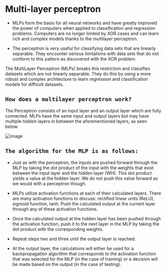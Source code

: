 # Multi-layer perceptron

- MLPs form the basis for all neural networks and have greatly improved the power of computers when applied to classification and regression problems.  Computers are no longer limited by XOR cases and can learn rich and complex models thanks to the multilayer perceptron.


- The perceptron is very useful for classifying data sets that are linearly separable.  They encounter serious limitations with data sets that do not conform to this pattern as discovered with the XOR problem.  


The MultiLayer Perceptron (MLPs) breaks this restriction and classifies datasets which are not linearly separable.  They do this by using a more robust and complex architecture to learn regression and classification models for difficult datasets.

## `How does a multilayer perceptron work?`

The Perceptron consists of an input layer and an output layer which are fully connected.  MLPs have the same input and output layers but may have multiple hidden layers in between the aforementioned layers, as seen below.

![image](https://github.com/anjalipathak03/NNDL-Multilayered-Perceptron/assets/91782986/676ec519-d9cf-4abc-9dd1-1ffddbbf9b41)

## `The algorithm for the MLP is as follows:`


- Just as with the perceptron, the inputs are pushed forward through the MLP by taking the dot product of the input with the weights that exist between the input layer and the hidden layer (W­­­H).  This dot product yields a value at the hidden layer. We do not push this value forward as we would with a perceptron though.


- MLPs utilize activation functions at each of their calculated layers.  There are many activation functions to discuss: rectified linear units (ReLU), sigmoid function, tanh.  Push the calculated output at the current layer through any of these activation functions.

- Once the calculated output at the hidden layer has been pushed through the activation function, push it to the next layer in the MLP by taking the dot product with the corresponding weights.

- Repeat steps two and three until the output layer is reached.


- At the output layer, the calculations will either be used for a backpropagation algorithm that corresponds to the activation function that was selected for the MLP (in the case of training) or a decision will be made based on the output (in the case of testing).
